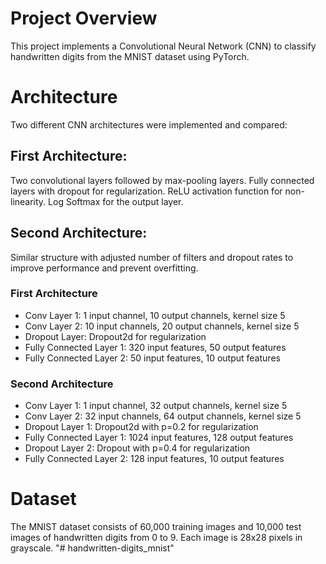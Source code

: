 # Project Overview

This project implements a Convolutional Neural Network (CNN) to classify handwritten digits from the MNIST dataset using PyTorch.


# Architecture

Two different CNN architectures were implemented and compared:

## First Architecture:
Two convolutional layers followed by max-pooling layers.
Fully connected layers with dropout for regularization.
ReLU activation function for non-linearity.
Log Softmax for the output layer.

## Second Architecture:
Similar structure with adjusted number of filters and dropout rates to improve performance and prevent overfitting.

### First Architecture
- Conv Layer 1: 1 input channel, 10 output channels, kernel size 5
- Conv Layer 2: 10 input channels, 20 output channels, kernel size 5
- Dropout Layer: Dropout2d for regularization
- Fully Connected Layer 1: 320 input features, 50 output features
- Fully Connected Layer 2: 50 input features, 10 output features

### Second Architecture
- Conv Layer 1: 1 input channel, 32 output channels, kernel size 5
- Conv Layer 2: 32 input channels, 64 output channels, kernel size 5
- Dropout Layer 1: Dropout2d with p=0.2 for regularization
- Fully Connected Layer 1: 1024 input features, 128 output features
- Dropout Layer 2: Dropout with p=0.4 for regularization
- Fully Connected Layer 2: 128 input features, 10 output features


# Dataset
The MNIST dataset consists of 60,000 training images and 10,000 test images of handwritten digits from 0 to 9. Each image is 28x28 pixels in grayscale.
"# handwritten-digits_mnist" 

